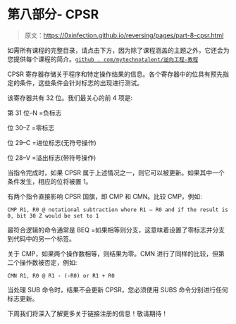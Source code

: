 # 第八部分- CPSR

> 原文：<https://0xinfection.github.io/reversing/pages/part-8-cpsr.html>

如需所有课程的完整目录，请点击下方，因为除了课程涵盖的主题之外，它还会为您提供每个课程的简介。[`github . com/mytechnotalent/逆向工程-教程`](https://github.com/mytechnotalent/Reverse-Engineering-Tutorial)

CPSR 寄存器存储关于程序和特定操作结果的信息。各个寄存器中的位具有预先指定的条件，这些条件会针对标志的出现进行测试。

该寄存器共有 32 位。我们最关心的前 4 项是:

第 31 位–N =负标志

位 30–Z =零标志

位 29–C =进位标志(无符号操作)

位 28–V =溢出标志(带符号操作)

当指令完成时，如果 CPSR 属于上述情况之一，则它可以被更新。如果其中一个条件发生，相应的位将被置 1。

有两个指令直接影响 CPSR 国旗，即 CMP 和 CMN。比较 CMP，例如:

```
CMP R1, R0 @ notational subtraction where R1 – R0 and if the result is 0, bit 30 Z would be set to 1

```

最符合逻辑的命令通常是 BEQ =如果相等则分支，这意味着设置了零标志并分支到代码中的另一个标签。

关于 CMP，如果两个操作数相等，则结果为零。CMN 进行了同样的比较，但第二个操作数被否定，例如:

```
CMN R1, R0 @ R1 - (-R0) or R1 + R0

```

当处理 SUB 命令时，结果不会更新 CPSR，您必须使用 SUBS 命令分别进行任何标志更新。

下周我们将深入了解更多关于链接注册的信息！敬请期待！